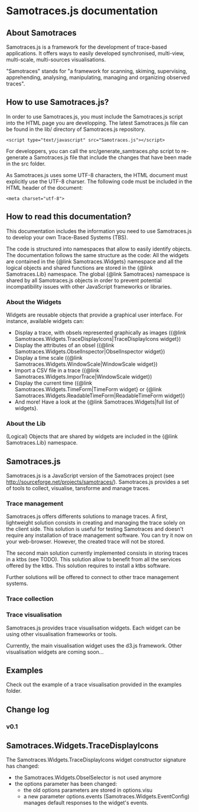 Samotraces.js documentation
===========================

About Samotraces 
----------------

Samotraces.js is a framework for the development of trace-based applications.
It offers ways to easily developed synchronised, multi-view, multi-scale,
multi-sources visualisations.

"Samotraces" stands for "a framework for scanning, skiming,
supervising, apprehending, analysing, manipulating, managing and organizing
observed traces".

How to use Samotraces.js?
-------------------------

In order to use Samotraces.js, you must include the 
Samotraces.js script into the HTML page you are developping.
The latest Samotraces.js file can be found in the lib/ 
directory of Samotraces.js repository.

```
<script type="text/javascript" src="Samotraces.js"></script>
```

For developpers, you can call the src/generate_samtraces.php
script to re-generate a Samotraces.js file that include the
changes that have been made in the src folder.

As Samotraces.js uses some UTF-8 characters, the HTML 
document must explicitly use the UTF-8 charser. The following
code must be included in the HTML header of the document:
```
<meta charset="utf-8">
```

How to read this documentation?
-------------------------------

This documentation includes the information you need to use Samotraces.js
to develop your own Trace-Based Systems (TBS).

The code is structured into namespaces that allow to easily identify objects.
The documentation follows the same structure as the code:
All the widgets are contained in the {@link Samotraces.Widgets} namespace
and all the logical objects and shared functions are stored in 
the {@link Samotraces.Lib} namespace.
The global {@link Samotraces} namespace is shared by all Samotraces.js objects
in order to prevent potential incompatibility issues with other JavaScript
frameworks or libraries.

### About the Widgets

Widgets are reusable objects that provide a graphical user interface.
For instance, available widgets can:

- Display a trace, with obsels represented graphically as images
({@link Samotraces.Widgets.TraceDisplayIcons|TraceDisplayIcons widget})
- Display the attributes of an obsel
({@link Samotraces.Widgets.ObselInspector|ObselInspector widget})
- Display a time scale
({@link Samotraces.Widgets.WindowScale|WindowScale widget})
- Import a CSV file in a trace
({@link Samotraces.Widgets.ImporTrace|WindowScale widget})
- Display the current time
({@link Samotraces.Widgets.TimeForm|TimeForm widget} or
{@link Samotraces.Widgets.ReadableTimeForm|ReadableTimeForm widget})
- And more! Have a look at the {@link Samotraces.Widgets|full list of widgets}.

### About the Lib

(Logical) Objects that are shared by widgets are included in the {@link Samotraces.Lib} namespace.


Samotraces.js
-------------

Samotraces.js is a JavaScript version of the Samotraces 
project (see http://sourceforge.net/projects/samotraces/).
Samotraces.js provides a set of tools to collect, 
visualise, tansforme and manage traces.

### Trace management

Samotraces.js offers differents solutions to manage traces.
A first, lightweight solution consists in creating and 
managing the trace solely on the client side. This solution 
is useful for testing Samotraces and doesn't require any 
installation of trace management software. You can try it 
now on your web-browser. However, the created trace will not
be stored.

The second main solution currently implemented consists in 
storing traces in a ktbs (see TODO).
This solution allow to benefit from all the services offered
by the ktbs.
This solution requires to install a ktbs software.

Further solutions will be offered to connect to other trace 
management systems.

### Trace collection

### Trace visualisation

Samotraces.js provides trace visualisation widgets. Each 
widget can be using other visualisation frameworks or tools.

Currently, the main visualisation widget uses the d3.js 
framework. Other visualisation widgets are coming soon...


Examples
--------

Check out the example of a trace visualisation provided in 
the examples folder.

Change log
----------

### v0.1

## Samotraces.Widgets.TraceDisplayIcons
The Samotraces.Widgets.TraceDisplayIcons widget constructor
signature has changed:

- the Samotraces.Widgets.ObselSelector is not used anymore
- the options parameter has been changed:
  - the old options parameters are stored in options.visu
  - a new parameter options.events (Samotraces.Widgets.EventConfig)
    manages default responses to the widget's events.
